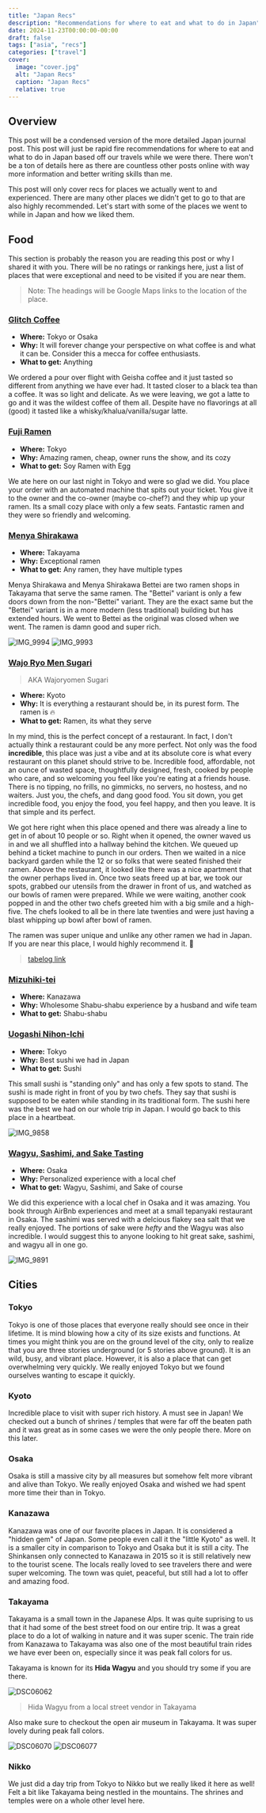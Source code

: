 ```yaml
---
title: "Japan Recs"
description: "Recommendations for where to eat and what to do in Japan"
date: 2024-11-23T00:00:00-00:00
draft: false
tags: ["asia", "recs"]
categories: ["travel"]
cover:
  image: "cover.jpg"
  alt: "Japan Recs"
  caption: "Japan Recs"
  relative: true
---
```


## Overview

This post will be a condensed version of the more detailed Japan journal post. This post will just be rapid fire recommendations for where to eat and what to do in Japan based off our travels while we were there. There won't be a ton of details here as there are countless other posts online with way more information and better writing skills than me.

This post will only cover recs for places we actually went to and experienced. There are many other places we didn't get to go to that are also highly recommended. Let's start with some of the places we went to while in Japan and how we liked them.

## Food

This section is probably the reason you are reading this post or why I shared it with you. There will be no ratings or rankings here, just a list of places that were exceptional and need to be visited if you are near them.

> Note: The headings will be Google Maps links to the location of the place.

### [Glitch Coffee](https://maps.app.goo.gl/H2xjz7RGogZxfXyE6)

- **Where:** Tokyo or Osaka
- **Why:** It will forever change your perspective on what coffee is and what it can be. Consider this a mecca for coffee enthusiasts.
- **What to get:** Anything

We ordered a pour over flight with Geisha coffee and it just tasted so different from anything we have ever had. It tasted closer to a black tea than a coffee. It was so light and delicate. As we were leaving, we got a latte to go and it was the wildest coffee of them all. Despite have no flavorings at all (good) it tasted like a whisky/khalua/vanilla/sugar latte.

### [Fuji Ramen](https://maps.app.goo.gl/k6VqtBeckjfkkzMA7)

- **Where:** Tokyo
- **Why:** Amazing ramen, cheap, owner runs the show, and its cozy
- **What to get:** Soy Ramen with Egg

We ate here on our last night in Tokyo and were so glad we did. You place your order with an automated machine that spits out your ticket. You give it to the owner and the co-owner (maybe co-chef?) and they whip up your ramen. Its a small cozy place with only a few seats. Fantastic ramen and they were so friendly and welcoming.

### [Menya Shirakawa](https://maps.app.goo.gl/76szf7FP6WMqtsNm8)

- **Where:** Takayama
- **Why:** Exceptional ramen
- **What to get:** Any ramen, they have multiple types

Menya Shirakawa and Menya Shirakawa Bettei are two ramen shops in Takayama that serve the same ramen. The "Bettei" variant is only a few doors down from the non-"Bettei" variant. They are the exact same but the "Bettei" variant is in a more modern (less traditional) building but has extended hours. We went to Bettei as the original was closed when we went. The ramen is damn good and super rich.

![IMG_9994](IMG_9994.jpg)
![IMG_9993](IMG_9993.jpg)

### [Wajo Ryo Men Sugari](https://maps.app.goo.gl/fhBjGLwsyjC3VT787)

> AKA Wajoryomen Sugari

- **Where:** Kyoto
- **Why:** It is everything a restaurant should be, in its purest form. The ramen is 🔥
- **What to get:** Ramen, its what they serve

In my mind, this is the perfect concept of a restaurant. In fact, I don't actually think a restaurant could be any more perfect. Not only was the food **incredible**, this place was just a vibe and at its absolute core is what every restaurant on this planet should strive to be. Incredible food, affordable, not an ounce of wasted space, thoughtfully designed, fresh, cooked by people who care, and so welcoming you feel like you're eating at a friends house. There is no tipping, no frills, no gimmicks, no servers, no hostess, and no waiters. Just you, the chefs, and dang good food. You sit down, you get incredible food, you enjoy the food, you feel happy, and then you leave. It is that simple and its perfect.

We got here right when this place opened and there was already a line to get in of about 10 people or so. Right when it opened, the owner waved us in and we all shuffled into a hallway behind the kitchen. We queued up behind a ticket machine to punch in our orders. Then we waited in a nice backyard garden while the 12 or so folks that were seated finished their ramen. Above the restaurant, it looked like there was a nice apartment that the owner perhaps lived in. Once two seats freed up at bar, we took our spots, grabbed our utensils from the drawer in front of us, and watched as our bowls of ramen were prepared. While we were waiting, another cook popped in and the other two chefs greeted him with a big smile and a high-five. The chefs looked to all be in there late twenties and were just having a blast whipping up bowl after bowl of ramen.

The ramen was super unique and unlike any other ramen we had in Japan. If you are near this place, I would highly recommend it. 🍜

> [tabelog link](https://tabelog.com/en/kyoto/A2601/A260201/26006820/)

### [Mizuhiki-tei](https://maps.app.goo.gl/vNchu5boxSh3Vkh66)

- **Where:** Kanazawa
- **Why:** Wholesome Shabu-shabu experience by a husband and wife team
- **What to get:** Shabu-shabu

### [Uogashi Nihon-Ichi](https://maps.app.goo.gl/y4HBZ8qASY9NdSV56)

- **Where:** Tokyo
- **Why:** Best sushi we had in Japan
- **What to get:** Sushi

This small sushi is "standing only" and has only a few spots to stand. The sushi is made right in front of you by two chefs. They say that sushi is supposed to be eaten while standing in its traditional form. The sushi here was the best we had on our whole trip in Japan. I would go back to this place in a heartbeat.

![IMG_9858](IMG_9858.jpg)

### [Wagyu, Sashimi, and Sake Tasting](https://www.airbnb.com/experiences/107577)

- **Where:** Osaka
- **Why:** Personalized experience with a local chef
- **What to get:** Wagyu, Sashimi, and Sake of course

We did this experience with a local chef in Osaka and it was amazing. You book through AirBnb experiences and meet at a small tepanyaki restaurant in Osaka. The sashimi was served with a delcious flakey sea salt that we really enjoyed. The portions of sake were _hefty_ and the Wagyu was also incredible. I would suggest this to anyone looking to hit great sake, sashimi, and wagyu all in one go.

![IMG_9891](IMG_9891.jpg)

## Cities

### Tokyo

Tokyo is one of those places that everyone really should see once in their lifetime. It is mind blowing how a city of its size exists and functions. At times you might think you are on the ground level of the city, only to realize that you are three stories underground (or 5 stories above ground). It is an wild, busy, and vibrant place. However, it is also a place that can get overwhelming very quickly. We really enjoyed Tokyo but we found ourselves wanting to escape it quickly.

### Kyoto

Incredible place to visit with super rich history. A must see in Japan! We checked out a bunch of shrines / temples that were far off the beaten path and it was great as in some cases we were the only people there. More on this later.

### Osaka

Osaka is still a massive city by all measures but somehow felt more vibrant and alive than Tokyo. We really enjoyed Osaka and wished we had spent more time their than in Tokyo.

### Kanazawa

Kanazawa was one of our favorite places in Japan. It is considered a "hidden gem" of Japan. Some people even call it the "little Kyoto" as well. It is a smaller city in comparison to Tokyo and Osaka but it is still a city. The Shinkansen only connected to Kanazawa in 2015 so it is still relatively new to the tourist scene. The locals really loved to see travelers there and were super welcoming. The town was quiet, peaceful, but still had a lot to offer and amazing food.

### Takayama

Takayama is a small town in the Japanese Alps. It was quite suprising to us that it had some of the best street food on our entire trip. It was a great place to do a lot of walking in nature and it was super scenic. The train ride from Kanazawa to Takayama was also one of the most beautiful train rides we have ever been on, especially since it was peak fall colors for us.

Takayama is known for its **Hida Wagyu** and you should try some if you are there.

![DSC06062](DSC06062.jpg)

> Hida Wagyu from a local street vendor in Takayama

Also make sure to checkout the open air museum in Takayama. It was super lovely during peak fall colors.

![DSC06070](DSC06070.jpg)
![DSC06077](DSC06077.jpg)

### Nikko

We just did a day trip from Tokyo to Nikko but we really liked it here as well! Felt a bit like Takayama being nestled in the mountains. The shrines and temples were on a whole other level here.
